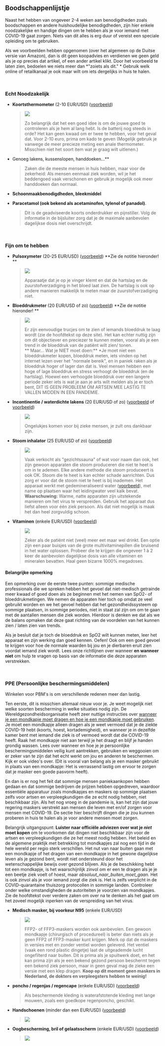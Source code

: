 ## Boodschappenlijstje

Naast het hebben van ongeveer 2-4 weken aan benodigdheden zoals boodschappen en andere huishoudelijke benodigdheden, zijn hier enkele noodzakelijke en handige dingen om te hebben als je voor iemand met COVID-19 gaat zorgen. Niets van dit alles is erg duur of vereist een speciale opleiding om te gebruiken. 

Als we voorbeelden hebben opgenomen (over het algemeen op de Duitse versie van Amazon), dan is dit geen koopadvies en verdienen we geen geld als je op precies dat artikel, of een ander artikel klikt. Door het voorbeeld te laten zien, bedoelen we niets meer dan *"zoiets als dit." * Gebruik welk online of retailkanaal je ook maar wilt om iets dergelijks in huis te halen. 

&nbsp;

### Echt Noodzakelijk

* **Koortsthermometer** (2-10 EUR/USD) ([voorbeeld](https://www.amazon.de/gp/product/B001NYHXYS))

   > ![](/assets/images/thermometer.png)
   >
   > Zo belangrijk dat het een goed idee is om de jouwe goed te controleren als je hem al lang hebt. Is de batterij nog steeds in orde? Het kan geen kwaad om er twee te hebben, voor het geval dat. Voor 2-10 euro, prima om kado te geven (Mogelijk gebruik je vanwege de meer precieze meting een anale thermometer. Misschien niet het soort item wat je graag wilt uitlenen.)

* Genoeg lakens, kussenslopen, handdoeken...**
   
   > Zaken die de meeste mensen in huis hebben, maar voor de zekerheid: Als mensen eenmaal ziek worden, wil je het beddengoed vaak verschonen en gebruik je mogelijk ook meer handdoeken dan normaal.
   
* **Schoonmaakbenodigdheden, bleekmiddel**

* **Paracetamol (ook bekend als acetaminofen, tylenol of panadol)**.

  > Dit is de geadviseerde koorts onderdrukker en pijnstiller. Volg de informatie in de bijsluiter zorg dat je de maximale aanbevolen dagelijkse dosis niet overschrijdt.

&nbsp;

### Fijn om te hebben

* **Pulsoxymeter** (20-25 EUR/USD) ([voorbeeld](https://www.amazon.de/gp/product/B07P3ZS6L3))  **Zie de notitie hieronder! **
   > ![](/assets/images/pulse-oxi.png)
   >
   > Apparaatje dat je op je vinger klemt en dat de hartslag en de zuurstofverzadiging in het bloed laat zien. De hartslag is ook op andere manieren makkelijk te meten maar de zuurstofverzadiging niet.

* **Bloeddrukmeter** (20 EUR/USD of zo) ([voorbeeld](https://www.amazon.de/gp/product/B07KY867ZH))  **Zie de notitie hieronder! **
   > ![](/assets/images/blood-pressure.png)
   >
   > Er zijn eenvoudige trucjes om te zien of iemands bloeddruk te laag wordt (zie de hoofdtekst op deze site). Het kan echter nuttig zijn om dit objectiever en preciezer te kunnen meten, vooral als je een trend in de bloeddruk van de patiënt wilt zien/ tonen.<br>
   > ** Maar... Wat je NIET moet doen:** *Je moet niet een bloeddrukmeter kopen, bloeddruk meten, iets vinden op het internet lezen over het "normale bereik", en in paniek raken als je bloeddruk hoger of lager dan dat is. Veel mensen hebben een hoge of lage bloeddruk en stress verhoogt de bloeddruk (en de hartslag). Hoewel een verhoogde bloeddruk over een langere periode zeker iets is wat je aan je arts wilt melden als je er toch bent, DIT IS GEEN PROBLEEM OM ARTSEN MEE LASTIG TE VALLEN MIDDEN IN EEN PANDEMIE.
   
* **Incontinentie / waterdichte lakens** (20 EUR/USD of zo) ([voorbeeld](https://www.amazon.de/Comfortcare-Inkontinenz-Bettw%C3%A4sche-waschbar-Blau/dp/B07W7CCQVG) of [voorbeeld](https://www.amazon.de/Co-operative-Independent-Living-Bettdeckenbezug-wasserabweisend/dp/B00BJMA8X2))
   > ![](/assets/images/sheet.png)
   >
   > Ongelukjes komen voor bij zieke mensen, je zult ons dankbaar zijn.

* **Stoom inhalator** (25 EUR/USD of zo) ([voorbeeld](https://www.amazon.de/gp/product/B07SNQH6CZ))
   > ![](/assets/images/steam.png)
   >
   > Vaak verkocht als "gezichtssauna" of wat voor naam dan ook, het zijn gewoon apparaten die stoom produceren die niet te heet is om in te ademen. Elke andere methode die stoom produceert is ook OK. Stoom die te heet is kan echter schade aanrichten. Dus zorg er voor dat de stoom niet te heet is bij inademen. Het apparaat werkt met gedemineraliseerd water ([voorbeeld](https://www.amazon.de/gp/product/B07J5Y95MQ)), met name op plaatsen waar het leidingwater veel kalk bevat. 
   > **Waarschuwing:** Warme, natte apparaten zijn uitstekende manieren om het virus te verspreiden. Gebruik het apparaat dus liefst alleen voor één ziek persoon. Als dat niet mogelijk is maak het dan heel zorgvuldig schoon.

* **Vitaminen** (enkele EUR/USD) ([voorbeeld](https://www.amazon.de/dp/B07S63PCZK))
   > ![](/assets/images/multi-vitamin.png)
   >
   > Zeker als de patiënt niet (veel) meer eet maar wel drinkt. Een optie zijn een paar buisjes van de grote multivitaminepillen die bruisend in het water oplossen. Probeer die te krijgen die ongeveer 1 à 2 keer de aanbevolen dagelijkse dosis van alle vitaminen en mineralen bevatten. Haal geen bizarre 1000% megadoses.

#### Belangrijke opmerking

Een opmerking over de eerste twee punten: sommige medische professionals die we spreken hebben het gevoel dat niet-medisch getrainde meer kwaad of goed doen als ze beginnen met het nemen van SpO2- of bloeddrukmetingen. We nemen de apparaten hier toch op omdat ze veel gebruikt worden en we het gevoel hebben dat het gezondheidssysteem op sommige plaatsen, in sommige periodes, niet in staat zal zijn om om te gaan met de aantallen mensen die ziek worden. Hierdoor is denken we dat als we de balans opmaken dat deze gaat richting van de voordelen van het kunnen zien / laten zien van trends.

Als je besluit dat je toch de bloeddruk en SpO2 wilt kunnen meten, leer het apparaat en zijn werking dan goed kennen. Oefen! Ook om een goed gevoel te krijgen voor hoe de normale waarden bij jou en je dierbaren eruit zien voordat iemand ziek wordt. Lees onze richtlijnen over wanneer **en wanneer niet** om hulp te vragen op basis van de informatie die deze apparaten verstrekken.

&nbsp;

### PPE (Persoonlijke beschermingsmiddelen)

Winkelen voor PBM's is om verschillende redenen meer dan lastig.

Ten eerste, dit is misschien allemaal nieuw voor je. Je weet mogelijk niet welke soorten bescherming in welke situaties nodig zijn. De Wereldgezondheidsorganisatie heeft zeer nuttige instructies over [wanneer je een mondkapje moet dragen en hoe je een mondkapje moet gebruiken](https://www.who.int/emergencies/diseases/novel-coronavirus-2019/advice-for-public/when-and-how-to-use-masks). Je moet een mondkapje alleen dragen als je weet vermoed dat je de ziekte COVID-19 hebt (koorts, hoest, kortademigheid), en wanneer je in dezelfde kamer bent met iemand die ziek is of vermoed wordt dat die COVID-19 heeft. Raak het mondkapje niet aan terwijl je het draagt en blijf je handen grondig wassen. Lees over wanneer en hoe je je persoonlijke beschermingsmiddelen veilig kunt aantrekken, gebruiken en weggooien om er zeker van te zijn dat het echt werkt om jou en anderen te beschermen. Kijk er ook video's over. (Dit is vooral van belang als je een masker gebruikt in plaats van een mondkapje: Het is verrassend lastig om ervoor te zorgen dat je masker een goede pasvorm heeft).

En dan is er nog het feit dat sommige mensen paniekaankopen hebben gedaan en dat sommige bedrijven de prijzen hebben opgedreven, waardoor essentiële apparatuur zoals mondkapjes en maskers op sommige plaatsen zelfs voor artsen en verpleegkundigen die ze echt nodig hebben, niet beschikbaar zijn. Als het nog vroeg in de pandemie is, kan het zijn dat jouw regering maskers verstrekt aan mensen die leven met en/of zorgen voor mensen met COVID-19. De sectie hier beschrijft dingen die je zou kunnen proberen in huis te halen als je voor andere mensen moet zorgen. 

Belangrijk uitgangspunt: **Luister naar officiële adviezen over wat je *niet* moet kopen** om te voorkomen dat dingen niet beschikbaar zijn voor de artsen en verpleegkundigen die ze het meest nodig hebben. Het beleid en de algemene praktijk met betrekking tot mondkapjes zal nog een tijd in de hele wereld per regio sterk verschillen. Het nut van naar buiten gaan met een mondkapje of het dragen van een mondkapje in het gewone dagelijkse leven als je gezond bent, wordt niet ondersteund door het wetenschappelijke bewijs over gezond blijven. Als je de beschikking hebt tot een mondkapje, is het waarschijnlijk zinvol om er een te dragen als je je een beetje ziek voelt of hoest, maar _absoluut_naar_buiten_moet_gaan._ Het is ook zinvol als je voor iemand zorgt die ziek is. Het is zelfs verplicht in de COVID-quarantaine thuiszorg protocollen in sommige landen. Controleer onder welke omstandigheden de autoriteiten je voorzien van mondkapjes. Zie de hoofdtekst over verdere zaken om over na te denken als het gaat om het zoveel mogelijk inperken van de verspreiding van het virus.

* **Medisch masker, bij voorkeur N95** (enkele EUR/USD)
   > ![](/assets/images/mask.png)
   >
   > FFP2- of FFP3-maskers worden ook aanbevolen. Een gewoon mondkapje (chirurgisch of procedureel) is beter dan niets als je geen FFP2 of FFP3-masker kunt krijgen. Merk op dat de maskers in versies met en zonder ventiel worden geleverd. Het ventiel (vaak een rond plastic dingetje) laat de uitgeademde lucht ongefilterd naar buiten. Dit is prima als je spuitwerk doet, en het kan prima zijn als je een bekend gezond persoon beschermt tegen een bekend ziek persoon, maar in geen geval mag de zieke een versie met een klep dragen. **Koop op dit moment geen maskers in Nederland, de dokters en verpleegsters hebben te weinig!**

* **poncho / regenjas / regencape** (enkele EUR/USD) ([voorbeeld](https://www.amazon.de/dp/B07DFDFFRX))

   >  Als beschermende kleding is waterafstotende kleding met lange mouwen, zoals een goedkope regenponcho, geschikt.

* **Handschoenen** (minder dan een EUR/USD) ([voorbeeld](https://www.amazon.de/dp/B01LWJ80C7))
   > ![](/assets/images/gloves.png)

* **Oogbescherming, bril of gelaatsscherm** (enkele EUR/USD) ([voorbeeld](https://www.amazon.de/dp/B002THV25Y))
   > ![](/assets/images/glasses.png)
